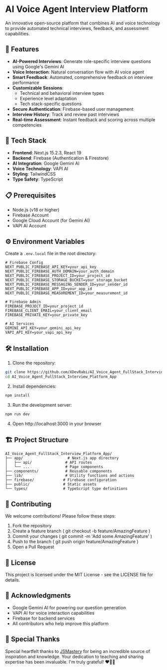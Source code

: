 # AI Voice Agent Interview Platform

An innovative open-source platform that combines AI and voice technology to provide automated technical interviews, feedback, and assessment capabilities.

## 🌟 Features

- **AI-Powered Interviews**: Generate role-specific interview questions using Google's Gemini AI
- **Voice Interaction**: Natural conversation flow with AI voice agent
- **Smart Feedback**: Automated, comprehensive feedback on interview performance
- **Customizable Sessions**:
  - Technical and behavioral interview types
  - Experience level adaptation
  - Tech stack-specific questions
- **Secure Authentication**: Firebase-based user management
- **Interview History**: Track and review past interviews
- **Real-time Assessment**: Instant feedback and scoring across multiple competencies

## 🚀 Tech Stack

- **Frontend**: Next.js 15.2.3, React 19
- **Backend**: Firebase (Authentication & Firestore)
- **AI Integration**: Google Gemini AI
- **Voice Technology**: VAPI AI
- **Styling**: TailwindCSS
- **Type Safety**: TypeScript

## 📋 Prerequisites

- Node.js (v18 or higher)
- Firebase Account
- Google Cloud Account (for Gemini AI)
- VAPI AI Account

## ⚙️ Environment Variables

Create a `.env.local` file in the root directory:

```plaintext
# Firebase Config
NEXT_PUBLIC_FIREBASE_API_KEY=your_api_key
NEXT_PUBLIC_FIREBASE_AUTH_DOMAIN=your_auth_domain
NEXT_PUBLIC_FIREBASE_PROJECT_ID=your_project_id
NEXT_PUBLIC_FIREBASE_STORAGE_BUCKET=your_storage_bucket
NEXT_PUBLIC_FIREBASE_MESSAGING_SENDER_ID=your_sender_id
NEXT_PUBLIC_FIREBASE_APP_ID=your_app_id
NEXT_PUBLIC_FIREBASE_MEASUREMENT_ID=your_measurement_id

# Firebase Admin
FIREBASE_PROJECT_ID=your_project_id
FIREBASE_CLIENT_EMAIL=your_client_email
FIREBASE_PRIVATE_KEY=your_private_key

# AI Services
GEMINI_API_KEY=your_gemini_api_key
VAPI_API_KEY=your_vapi_api_key
```

## 🛠️ Installation

1. Clone the repository:

```bash
git clone https://github.com/XDevRabi/AI_Voice_Agent_FullStack_Interview_Platform_App.git
cd AI_Voice_Agent_FullStack_Interview_Platform_App
```

2. Install dependencies:
```bash
npm install
```

3. Run the development server:
```bash
npm run dev
```

4. Open http://localhost:3000 in your browser

## 🏗️ Project Structure

```plaintext
AI_Voice_Agent_FullStack_Interview_Platform_App/
├── app/                    # Next.js app directory
│   ├── api/               # API routes
│   └── ...                # Page components
├── components/            # Reusable components
├── lib/                   # Utility functions and actions
├── firebase/             # Firebase configuration
├── public/               # Static assets
└── types/                # TypeScript type definitions
```

## 🤝 Contributing
We welcome contributions! Please follow these steps:

1. Fork the repository
2. Create a feature branch ( git checkout -b feature/AmazingFeature )
3. Commit your changes ( git commit -m 'Add some AmazingFeature' )
4. Push to the branch ( git push origin feature/AmazingFeature )
5. Open a Pull Request

## 📜 License
This project is licensed under the MIT License - see the LICENSE file for details.

## 🙏 Acknowledgments
- Google Gemini AI for powering our question generation
- VAPI AI for voice interaction capabilities
- Firebase for backend services
- All contributors who help improve this platform

## 🙌 Special Thanks
Special heartfelt thanks to [JSMastery](https://beta.jsmastery.pro/) for being an incredible source of inspiration and knowledge. Your dedication to teaching and sharing expertise has been invaluable. I'm truly grateful! ❤️🙏✨
